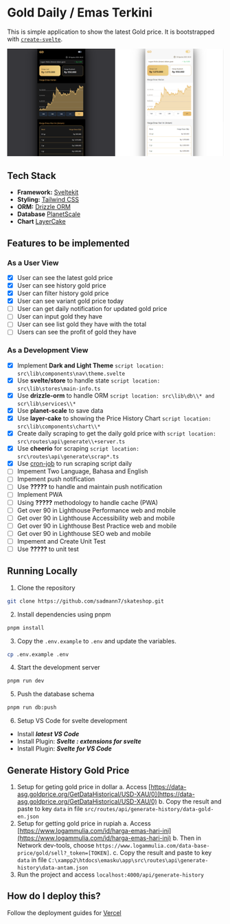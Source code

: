 # Gold Daily / Emas Terkini

This is simple application to show the latest Gold price. It is bootstrapped with [`create-svelte`](https://github.com/sveltejs/kit/tree/master/packages/create-svelte).

[![Gold Daily](./static/images/screenshot/home-screenshot.png)](https://gold-web-app-sveltekit.vercel.app)

## Tech Stack

- **Framework:** [Sveltekit](https://kit.svelte.dev/)
- **Styling:** [Tailwind CSS](https://tailwindcss.com)
- **ORM:** [Drizzle ORM](https://orm.drizzle.team)
- **Database** [PlanetScale](https://planetscale.com)
- **Chart** [LayerCake](https://layercake.graphics)

## Features to be implemented
### As a User View

- [x] User can see the latest gold price
- [x] User can see history gold price
- [x] User can filter history gold price
- [x] User can see variant gold price today
- [ ] User can get daily notification for updated gold price 
- [ ] User can input gold they have
- [ ] User can see list gold they have with the total
- [ ] Users can see the profit of gold they have
### As a Development View
- [x] Implement **Dark and Light Theme**
      `script location: src\lib\components\nav\theme.svelte`
- [x] Use **svelte/store** to handle state
      `script location: src\lib\stores\main-info.ts`
- [x] Use **drizzle-orm** to handle ORM
      `script location: src\lib\db\\* and scr\lib\services\\*`
- [x] Use **planet-scale** to save data
- [x] Use **layer-cake** to showing the Price History Chart
      `script location: src\lib\components\chart\\*`
- [x] Create daily scraping to get the daily gold price with
      `script location: src\routes\api\generate\\+server.ts`
- [x] Use **cheerio** for scraping
      `script location: src\routes\api\generate\scrap*.ts`
- [x] Use [cron-job](https://cron-job.org) to run scraping script daily
- [ ] Impement Two Language, Bahasa and English
- [ ] Impement push notification
- [ ] Use **?????** to handle and maintain push notification
- [ ] Implement PWA
- [ ] Using **?????** methodology to handle cache (PWA)
- [ ] Get over 90 in Lighthouse Performance web and mobile
- [ ] Get over 90 in Lighthouse Accessibility web and mobile
- [ ] Get over 90 in Lighthouse Best Practice web and mobile
- [ ] Get over 90 in Lighthouse SEO web and mobile
- [ ] Impement and Create Unit Test
- [ ] Use **?????** to unit test

## Running Locally

1. Clone the repository

```bash
git clone https://github.com/sadmann7/skateshop.git
```

2. Install dependencies using pnpm

```bash
pnpm install
```

3. Copy the `.env.example` to `.env` and update the variables.

```bash
cp .env.example .env
```

4. Start the development server

```bash
pnpm run dev
```

5. Push the database schema

```bash
pnpm run db:push
```
6. Setup VS Code for svelte development
- Install ***latest VS Code***
- Install Plugin: ***Svelte : extensions for svelte***
- Install Plugin: ***Svelte for VS Code***

## Generate History Gold Price
1. Setup for geting gold price in dollar
a. Access [https://data-asg.goldprice.org/GetDataHistorical/USD-XAU/0](https://data-asg.goldprice.org/GetDataHistorical/USD-XAU/0)
b. Copy the result and paste to key `data` in file `src/routes/api/generate-history/data-gold-en.json`
2. Setup for getting gold price in rupiah
a. Access [https://www.logammulia.com/id/harga-emas-hari-ini](https://www.logammulia.com/id/harga-emas-hari-ini)
b. Then in Network dev-tools, choose `https://www.logammulia.com/data-base-price/gold/sell?_token=[TOKEN]`.
c. Copy the result and paste to key `data` in file `C:\xampp2\htdocs\emasku\app\src\routes\api\generate-history\data-antam.json`
3. Run the project and access `localhost:4000/api/generate-history`

## How do I deploy this?

Follow the deployment guides for [Vercel](https://vercel.com/docs/frameworks/sveltekit)



